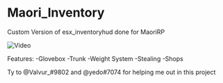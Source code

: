 # Maori_Inventory
 
Custom Version of esx_inventoryhud done for MaoriRP

![Video](https://streamable.com/xeq6j)

Features:
-Glovebox
-Trunk
-Weight System
-Stealing
-Shops

Ty to @Valvur_#9802 and @yedo#7074 for helping me out in this project